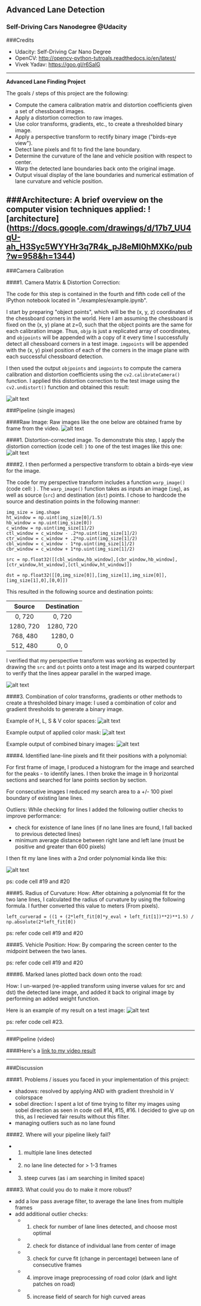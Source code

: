 ## Advanced Lane Detection
### Self-Driving Cars Nanodegree @Udacity

###Credits

- Udacity: Self-Driving Car Nano Degree
- OpenCV: http://opencv-python-tutroals.readthedocs.io/en/latest/
- Vivek Yadav: https://goo.gl/r6SalG

---

**Advanced Lane Finding Project**

The goals / steps of this project are the following:

* Compute the camera calibration matrix and distortion coefficients given a set of chessboard images.
* Apply a distortion correction to raw images.
* Use color transforms, gradients, etc., to create a thresholded binary image.
* Apply a perspective transform to rectify binary image ("birds-eye view").
* Detect lane pixels and fit to find the lane boundary.
* Determine the curvature of the lane and vehicle position with respect to center.
* Warp the detected lane boundaries back onto the original image.
* Output visual display of the lane boundaries and numerical estimation of lane curvature and vehicle position.

[//]: # (Image References)

[imagea]: ./examples/chessboard.png "Chessboard"
[image0]: ./examples/original.png "Original"
[image1]: ./examples/undistorted.png "Undistorted"
[image2]: ./examples/transform.png "Road Transformed"
[image3]: ./examples/hlsv.png "HLSV"
[image4]: ./examples/color_mask.png "Color Mask"
[image5]: ./examples/combined_mask.png "Combined Binary"
[image6]: ./examples/first_pass.png "First frame"
[image7]: ./examples/unwarped.png "Result"
[video1]: ./project_video.mp4 "Video"

###Architecture:
A brief overview on the computer vision techniques applied:
![architecture] (https://docs.google.com/drawings/d/17b7_UU4qU-ah_H3Syc5WYYHr3q7R4k_pJ8eMl0hMXKo/pub?w=958&h=1344)
---

###Camera Calibration

####1. Camera Matrix & Distortion Correction:

The code for this step is contained in the fourth and fifth code cell of the IPython notebook located in "./examples/example.ipynb".  

I start by preparing "object points", which will be the (x, y, z) coordinates of the chessboard corners in the world. Here I am assuming the chessboard is fixed on the (x, y) plane at z=0, such that the object points are the same for each calibration image.  Thus, `objp` is just a replicated array of coordinates, and `objpoints` will be appended with a copy of it every time I successfully detect all chessboard corners in a test image.  `imgpoints` will be appended with the (x, y) pixel position of each of the corners in the image plane with each successful chessboard detection.  

I then used the output `objpoints` and `imgpoints` to compute the camera calibration and distortion coefficients using the `cv2.calibrateCamera()` function.  I applied this distortion correction to the test image using the `cv2.undistort()` function and obtained this result:

![alt text][imagea]

###Pipeline (single images)

####Raw Image:
Raw images like the one below are obtained frame by frame from the video.
![alt text][image0]

####1. Distortion-corrected image.
To demonstrate this step, I apply the distortion correction (code cell: ) to one of the test images like this one:
![alt text][image1]

####2. I then performed a perspective transform to obtain a birds-eye view for the image.

The code for my perspective transform includes a function `warp_image()` (code cell: ) .  The `warp_image()` function takes as inputs an image (`img`), as well as source (`src`) and destination (`dst`) points.  I chose to hardcode the source and destination points in the following manner:

```
img_size = img.shape
ht_window = np.uint(img_size[0]/1.5)
hb_window = np.uint(img_size[0])
c_window = np.uint(img_size[1]/2)
ctl_window = c_window - .2*np.uint(img_size[1]/2)
ctr_window = c_window + .2*np.uint(img_size[1]/2)
cbl_window = c_window - 1*np.uint(img_size[1]/2)
cbr_window = c_window + 1*np.uint(img_size[1]/2)

src = np.float32([[cbl_window,hb_window],[cbr_window,hb_window],[ctr_window,ht_window],[ctl_window,ht_window]])

dst = np.float32([[0,img_size[0]],[img_size[1],img_size[0]],[img_size[1],0],[0,0]])

```
This resulted in the following source and destination points:

| Source        | Destination   |
|:-------------:|:-------------:|
| 0, 720      | 0, 720        |
| 1280, 720      | 1280, 720      |
| 768, 480     | 1280, 0      |
| 512, 480      | 0, 0        |

I verified that my perspective transform was working as expected by drawing the `src` and `dst` points onto a test image and its warped counterpart to verify that the lines appear parallel in the warped image.

![alt text][image2]

####3. Combination of color transforms, gradients or other methods to create a thresholded binary image:
I used a combination of color and gradient thresholds to generate a binary image.  

Example of H, L, S & V color spaces:
![alt text][image3]

Example output of applied color mask:
![alt text][image4]

Example output of combined binary images:
![alt text][image5]


####4. Identified lane-line pixels and fit their positions with a polynomial:

For first frame of image, I produced a histogram for the image and searched for the peaks - to identify lanes. I then broke the image in 9 horizontal sections and searched for lane points section by section.

For consecutive images I reduced my search area to a +/- 100 pixel boundary of existing lane lines.

Outliers: While checking for lines I added the following outlier checks to improve performance:
- check for existence of lane lines (if no lane lines are found, I fall backed to previous detected lines)
- minimum average distance between right lane and left lane (must be positive and greater than 600 pixels)

I then fit my lane lines with a 2nd order polynomial kinda like this:

![alt text][image6]

ps: code cell #19 and #20

####5. Radius of Curvature:
How:
After obtaining a polynomial fit for the two lane lines, I calculated the radius of curvature by using the following formula. I further converted this value to meters (From pixels).

```
left_curverad = ((1 + (2*left_fit[0]*y_eval + left_fit[1])**2)**1.5) /
np.absolute(2*left_fit[0])
```

ps: refer code cell #19 and  #20

####5. Vehicle Position:
How: By comparing the screen center to the midpoint between the two lanes.

ps: refer code cell #19 and  #20

####6. Marked lanes plotted back down onto the road:

How: I un-warped (re-applied transform using inverse values for src and dst) the detected lane image, and added it back to original image by performing an added weight function.

Here is an example of my result on a test image:
![alt text][image7]

ps: refer code cell #23.  


---

###Pipeline (video)

####Here's a [link to my video result](./project_video.mp4)

---

###Discussion

####1. Problems / issues you faced in your implementation of this project:
- shadows: resolved by applying AND with gradient threshold in V colorspace
- sobel direction: I spent a lot of time trying to filter my images using sobel direction as seen in code cell #14, #15, #16. I decided to give up on this, as I recieved fair results without this filter.
- managing outliers such as no lane found

####2. Where will your pipeline likely fail?
- 1. multiple lane lines detected
- 2. no lane line detected for > 1-3 frames
- 3. steep curves (as i am searching in limited space)

####3. What could you do to make it more robust?
- add a low pass average filter, to average the lane lines from multiple frames
- add additional outlier checks:
    - 1. check for number of lane lines detected, and choose most optimal
    - 2. check for distance of individual lane from center of image
    - 3. check for curve fit (change in percentage) between lane of consecutive frames
    - 4. improve image preprocessing of road color (dark and light patches on road)
    - 5. increase field of search for high curved areas
